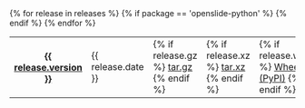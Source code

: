 <div class="releases indent">
  <table>
    {% for release in releases %}
      <tr class="{% cycle package: 'odd', 'even' %}">
        <th>
          <a href="https://github.com/openslide/{{ package }}/releases/tag/v{{ release.version }}">
            {{ release.version }}
          </a>
        </th>
        <td>{{ release.date }}</td>
        <td>
          {% if release.gz %}
            <a href="https://github.com/openslide/{{ package }}/releases/download/v{{ release.version }}/{{ package }}-{{ release.version }}.tar.gz">tar.gz</a>
          {% endif %}
        </td>
        <td>
          {% if release.xz %}
            <a href="https://github.com/openslide/{{ package }}/releases/download/v{{ release.version }}/{{ package }}-{{ release.version }}.tar.xz">tar.xz</a>
          {% endif %}
        </td>
        {% if package == 'openslide-python' %}
          <td>
            {% if release.whl %}
              <a href="https://pypi.org/project/{{ package }}/{{ release.version }}/#files">Wheels (PyPI)</a>
            {% endif %}
          </td>
        {% endif %}
      </tr>
    {% endfor %}
  </table>
</div>
